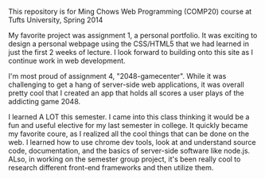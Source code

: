 This repository is for Ming Chows Web Programming (COMP20) course at Tufts University, Spring 2014

My favorite project was assignment 1, a personal portfolio. It was exciting to design a personal webpage using the CSS/HTML5 that we had learned in just the first 2 weeks of lecture. I look forward to building onto this site as I continue work in web development.

I'm most proud of assignment 4, "2048-gamecenter". While it was challenging to get a hang of server-side web applications, it was overall pretty cool that I created an app that holds all scores a user plays of the addicting game 2048.

I learned A LOT this semester. I came into this class thinking it would be a fun and useful elective for my last semester in college. It quickly became my favorite coure, as I realized all the cool things that can be done on the web. I learned how to use chrome dev tools, look at and understand source code, documentation, and the basics of server-side software like node.js. ALso, in working on the semester group project, it's been really cool to research different front-end frameworks and then utilize them.